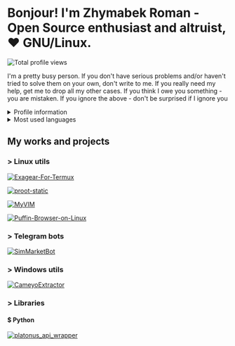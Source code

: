 # Bonjour! I'm Zhymabek Roman - Open Source enthusiast and altruist, ❤️ GNU/Linux. 

![Total profile views](https://komarev.com/ghpvc/?username=ZhymabekRoman&style=for-the-badge)

I'm a pretty busy person. If you don't have serious problems and/or haven't tried to solve them on your own, don't write to me. If you really need my help, get me to drop all my other cases. If you think I owe you something - you are mistaken. If you ignore the above - don't be surprised if I ignore you

<details>
  <summary>Profile information</summary>
  
  ![GitHub Stats](https://github-readme-stats-zhymabekroman.vercel.app/api?username=ZhymabekRoman)
  
</details>

<details>
  <summary>Most used languages</summary>
  
  ![Top Langs](https://github-readme-stats-zhymabekroman.vercel.app/api/top-langs/?username=ZhymabekRoman)
  
</details>

## My works and projects
### > Linux utils
[![Exagear-For-Termux](https://github-readme-stats-zhymabekroman.vercel.app/api/pin/?username=ZhymabekRoman&repo=Exagear-For-Termux)](https://github.com/ZhymabekRoman/Exagear-For-Termux)

[![proot-static](https://github-readme-stats-zhymabekroman.vercel.app/api/pin/?username=ZhymabekRoman&repo=proot-static)](https://github.com/ZhymabekRoman/proot-static)

[![MyVIM](https://github-readme-stats-zhymabekroman.vercel.app/api/pin/?username=ZhymabekRoman&repo=MyVIM)](https://github.com/ZhymabekRoman/MyVIM)

[![Puffin-Browser-on-Linux](https://github-readme-stats-zhymabekroman.vercel.app/api/pin/?username=ZhymabekRoman&repo=Puffin-Browser-on-Linux)](https://github.com/ZhymabekRoman/Puffin-Browser-on-Linux)

### > Telegram bots
[![SimMarketBot](https://github-readme-stats-zhymabekroman.vercel.app/api/pin/?username=ZhymabekRoman&repo=SimMarketBot)](https://github.com/ZhymabekRoman/SimMarketBot)


### > Windows utils
[![CameyoExtractor](https://github-readme-stats-zhymabekroman.vercel.app/api/pin/?username=ZhymabekRoman&repo=CameyoExtractor)](https://github.com/ZhymabekRoman/CameyoExtractor)

### > Libraries
#### $ Python
[![platonus_api_wrapper](https://github-readme-stats-zhymabekroman.vercel.app/api/pin/?username=ZhymabekRoman&repo=platonus_api_wrapper)](https://github.com/ZhymabekRoman/platonus_api_wrapper)
